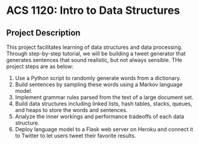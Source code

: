 # ACS 1120: Intro to Data Structures

## Project Description

This project facilitates learning of data structures and data processing. Through step-by-step tutorial, we will be building a tweet generator that generates sentences that sound realistic, but not always sensible. THe project steps are as below:

1. Use a Python script to randomly generate words from a dictionary.
2. Build sentences by sampling these words using a Markov language model.
3. Implement grammar rules parsed from the text of a large document set.
4. Build data structures including linked lists, hash tables, stacks, queues, and heaps to store the words and sentences.
5. Analyze the inner workings and performance tradeoffs of each data structure.
6. Deploy language model to a Flask web server on Heroku and connect it to Twitter to let users tweet their favorite results.
